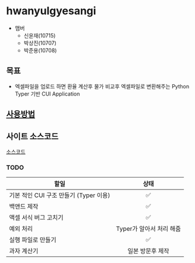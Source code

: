 # hwanyulgyesangi
- 맴버
    - 신윤재(10715)
    - 박상진(10707)
    - 박준용(10708)

## 목표
- 엑셀파일을 업로드 하면 환율 계산후 물가 비교후 엑셀파일로 변환해주는 Python Typer 기반 CUI Application

## [사용방법](docs/use.md)

## 사이트 소스코드
[소스코드](https://github.com/wegotoajapan/hwanyulgyesangi/tree/server)

### TODO
| 할일                          |        상태        |
|-----------------------------|:----------------:|
| 기본 적인 CUI 구조 만들기 (Typer 이용) |        ✅         |
| 백앤드 제작                      |        ✅         |
| 액셀 서식 버그 고치기                |        ✅         |
| 예외 처리                       | Typer가 알아서 처리 해줌 |
| 실행 파일로 만들기                  |        ✅         |
| 과자 계산기                      |    일본 방문후 제작     |
